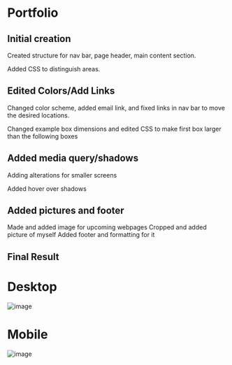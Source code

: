 # Portfolio

## Initial creation

Created structure for nav bar, page header, main content section.

Added CSS to distinguish areas.

 ## Edited Colors/Add Links

 Changed color scheme, added email link, and fixed links in nav bar to move the desired locations.

 Changed example box dimensions and edited CSS to make first box larger than the following boxes

 ## Added media query/shadows
  Adding alterations for smaller screens

  Added hover over shadows

 ## Added pictures and footer
  Made and added image for upcoming webpages
  Cropped and added picture of myself
  Added footer and formatting for it

## Final Result
# Desktop
  ![image](https://user-images.githubusercontent.com/83562370/122326336-23a39100-cefa-11eb-8fcb-43dc106e2ff4.png)
# Mobile
  ![image](https://user-images.githubusercontent.com/83562370/122326470-58afe380-cefa-11eb-87ad-c9567ae7915e.png)

